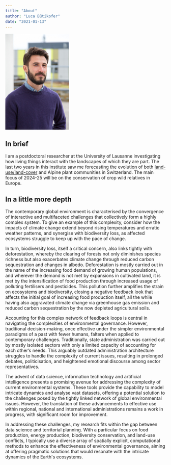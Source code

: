 ```yaml
---
title: "About"
author: "Luca Bütikofer"
date: "2021-01-13"
---
```


<img src="/figures/LucaButikofer.jpg" alt="Luca Bütikofer" width="200"/>


## In brief

I am a postdoctoral researcher at the University of Lausanne investigating how living things interact with the landscapes of which they are part.
The last two years in this institute saw me forecasting the evolution of both [land-use/land-cover](../projects/Project_4C.md) and Alpine plant communities in Switzerland. The main focus of 2024-25 will be on the conservation of crop wild relatives in Europe.


## In a little more depth

The contemporary global environment is characterised by the convergence of interactive and multifaceted challenges that collectively form a highly complex system. To give an example of this complexity, consider how the impacts of climate change extend beyond rising temperatures and erratic weather patterns, and synergise with biodiversity loss, as affected ecosystems struggle to keep up with the pace of change.

In turn, biodiversity loss, itself a critical concern, also links tightly with deforestation, whereby the clearing of forests not only diminishes species richness but also exacerbates climate change through reduced carbon sequestration and changes in albedo. Deforestation is mostly carried out in the name of the increasing food demand of growing human populations, and wherever the demand is not met by expansions in cultivated land, it is met by the intensification of food production through increased usage of polluting fertilisers and pesticides. This pollution further amplifies the strain on ecosystems and biodiversity, closing a negative feedback look that affects the initial goal of increasing food production itself, all the while having also aggravated climate change via greenhouse gas emission and reduced carbon sequestration by the now depleted agricultural soils.

Accounting for this complex network of feedback loops is central in navigating the complexities of environmental governance. However, traditional decision-making, once effective under the simpler environmental paradigms of a past with fewer humans, falters when applied to contemporary challenges. Traditionally, state administration was carried out by mostly isolated sectors with only a limited capacity of accounting for each other’s needs. This arguably outdated administration architecture struggles to handle the complexity of current issues, resulting in prolonged debates, politicisation, and heightened emotional discourse among sector representatives.

The advent of data science, information technology and artificial intelligence presents a promising avenue for addressing the complexity of current environmental systems. These tools provide the capability to model intricate dynamics and analyse vast datasets, offering a potential solution to the challenges posed by the tightly linked network of global environmental issues. However, the translation of these advancements to effective use within regional, national and international administrations remains a work in progress, with significant room for improvement.

In addressing these challenges, my research fits within the gap between data science and territorial planning. With a particular focus on food production, energy production, biodiversity conservation, and land-use conflicts, I typically use a diverse array of spatially explicit, computational methods to enhance the effectiveness of environmental governance, aiming at offering pragmatic solutions that would resonate with the intricate dynamics of the Earth's ecosystems.
